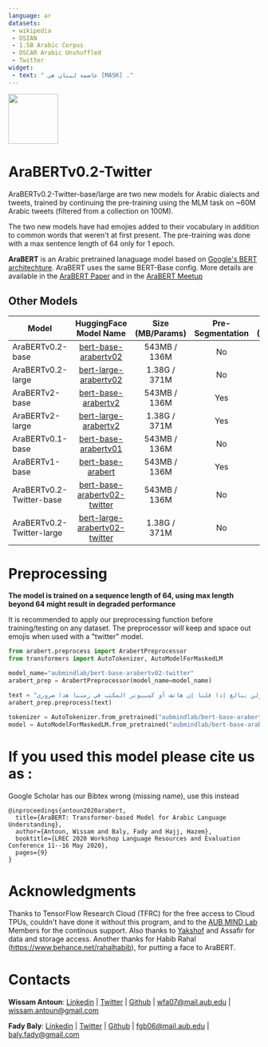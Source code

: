 ```yaml
---
language: ar
datasets:
 - wikipedia
 - OSIAN
 - 1.5B Arabic Corpus
 - OSCAR Arabic Unshuffled
 - Twitter
widget:
 - text: " عاصمة لبنان هي [MASK] ."
---
```



<img src="https://raw.githubusercontent.com/aub-mind/arabert/master/arabert_logo.png" width="100" align="center"/>


# AraBERTv0.2-Twitter

AraBERTv0.2-Twitter-base/large are two new models for Arabic dialects and tweets, trained by continuing the pre-training using the MLM task on ~60M Arabic tweets (filtered from a collection on 100M).

The two new models have had emojies added to their vocabulary in addition to common words that weren't at first present. The pre-training was done with a max sentence length of 64 only for 1 epoch.

**AraBERT** is an Arabic pretrained lanaguage model based on [Google's BERT architechture](https://github.com/google-research/bert). AraBERT uses the same BERT-Base config. More details are available in the [AraBERT Paper](https://arxiv.org/abs/2003.00104) and in the [AraBERT Meetup](https://github.com/WissamAntoun/pydata_khobar_meetup)


## Other Models

 Model | HuggingFace Model Name | Size (MB/Params)| Pre-Segmentation | DataSet (Sentences/Size/nWords) |
 ---|:---:|:---:|:---:|:---:
AraBERTv0.2-base | [bert-base-arabertv02](https://huggingface.co/aubmindlab/bert-base-arabertv02) | 543MB / 136M | No | 200M / 77GB / 8.6B |
 AraBERTv0.2-large| [bert-large-arabertv02](https://huggingface.co/aubmindlab/bert-large-arabertv02) | 1.38G / 371M | No | 200M / 77GB / 8.6B |
AraBERTv2-base| [bert-base-arabertv2](https://huggingface.co/aubmindlab/bert-base-arabertv2) | 543MB / 136M | Yes | 200M / 77GB / 8.6B |
AraBERTv2-large| [bert-large-arabertv2](https://huggingface.co/aubmindlab/bert-large-arabertv2) | 1.38G / 371M | Yes | 200M / 77GB / 8.6B |
 AraBERTv0.1-base| [bert-base-arabertv01](https://huggingface.co/aubmindlab/bert-base-arabertv01) | 543MB / 136M | No | 77M / 23GB / 2.7B |
AraBERTv1-base| [bert-base-arabert](https://huggingface.co/aubmindlab/bert-base-arabert) | 543MB / 136M | Yes | 77M / 23GB / 2.7B |
AraBERTv0.2-Twitter-base| [bert-base-arabertv02-twitter](https://huggingface.co/aubmindlab/bert-base-arabertv02-twitter) | 543MB / 136M | No | Same as v02 + 60M Multi-Dialect Tweets|
 AraBERTv0.2-Twitter-large| [bert-large-arabertv02-twitter](https://huggingface.co/aubmindlab/bert-large-arabertv02-twitter) | 1.38G / 371M | No | Same as v02 + 60M Multi-Dialect Tweets|
 

# Preprocessing

**The model is trained on a sequence length of 64, using max length beyond 64 might result in degraded performance**

It is recommended to apply our preprocessing function before training/testing on any dataset.
The preprocessor will keep and space out emojis when used with a "twitter" model.

```python
from arabert.preprocess import ArabertPreprocessor
from transformers import AutoTokenizer, AutoModelForMaskedLM

model_name="aubmindlab/bert-base-arabertv02-twitter"
arabert_prep = ArabertPreprocessor(model_name=model_name)

text = "ولن نبالغ إذا قلنا إن هاتف أو كمبيوتر المكتب في زمننا هذا ضروري"
arabert_prep.preprocess(text)
  
tokenizer = AutoTokenizer.from_pretrained("aubmindlab/bert-base-arabertv02-twitter")
model = AutoModelForMaskedLM.from_pretrained("aubmindlab/bert-base-arabertv02-twitter")
```



# If you used this model please cite us as :
Google Scholar has our Bibtex wrong (missing name), use this instead
```
@inproceedings{antoun2020arabert,
  title={AraBERT: Transformer-based Model for Arabic Language Understanding},
  author={Antoun, Wissam and Baly, Fady and Hajj, Hazem},
  booktitle={LREC 2020 Workshop Language Resources and Evaluation Conference 11--16 May 2020},
  pages={9}
}
```
# Acknowledgments
Thanks to TensorFlow Research Cloud (TFRC) for the free access to Cloud TPUs, couldn't have done it without this program, and to the [AUB MIND Lab](https://sites.aub.edu.lb/mindlab/) Members for the continous support. Also thanks to [Yakshof](https://www.yakshof.com/#/) and Assafir for data and storage access. Another thanks for Habib Rahal (https://www.behance.net/rahalhabib), for putting a face to AraBERT.

# Contacts
**Wissam Antoun**: [Linkedin](https://www.linkedin.com/in/wissam-antoun-622142b4/) | [Twitter](https://twitter.com/wissam_antoun) | [Github](https://github.com/WissamAntoun) | <wfa07@mail.aub.edu> | <wissam.antoun@gmail.com>

**Fady Baly**: [Linkedin](https://www.linkedin.com/in/fadybaly/) | [Twitter](https://twitter.com/fadybaly) | [Github](https://github.com/fadybaly) | <fgb06@mail.aub.edu> | <baly.fady@gmail.com>
